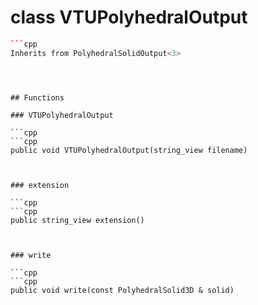 # class VTUPolyhedralOutput


```cpp
```cpp
Inherits from PolyhedralSolidOutput<3>
```
```



## Functions

### VTUPolyhedralOutput

```cpp
```cpp
public void VTUPolyhedralOutput(string_view filename)
```
```


### extension

```cpp
```cpp
public string_view extension()
```
```


### write

```cpp
```cpp
public void write(const PolyhedralSolid3D & solid)
```
```




